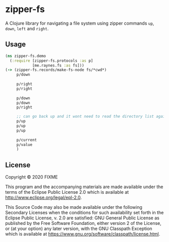 # zipper-fs

A Clojure library for navigating a file system using zipper commands `up`,
`down`, `left` and `right`. 

## Usage

``` clojure
(ns zipper-fs.demo
  (:require [zipper-fs.protocols :as p]
            [me.raynes.fs :as fs]))            
(-> (zipper-fs.records/make-fs-node fs/*cwd*)
     p/down
     
     p/right
     p/right
     
     p/down
     p/down
     p/right

     ;; can go back up and it wont need to read the directory list again
     p/up
     p/up
     p/up
     
     p/current
     p/value
     )
```

## License

Copyright © 2020 FIXME

This program and the accompanying materials are made available under the
terms of the Eclipse Public License 2.0 which is available at
http://www.eclipse.org/legal/epl-2.0.

This Source Code may also be made available under the following Secondary
Licenses when the conditions for such availability set forth in the Eclipse
Public License, v. 2.0 are satisfied: GNU General Public License as published by
the Free Software Foundation, either version 2 of the License, or (at your
option) any later version, with the GNU Classpath Exception which is available
at https://www.gnu.org/software/classpath/license.html.
